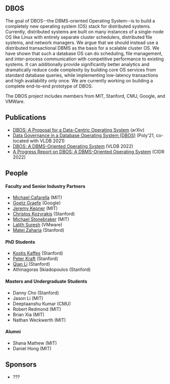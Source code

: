 ## DBOS
The goal of DBOS--the DBMS-oriented Operating System--is to build a completely new operating system (OS) stack for distributed systems.
Currently, distributed systems are built on many instances of a single-node OS like Linux with entirely separate cluster schedulers, distributed file systems, and network managers.
We argue that we should instead use a distributed transactional DBMS as the basis for a scalable cluster OS.
We have shown that such a database OS can do scheduling, file management, and inter-process communication with competitive performance to existing systems. 
It can additionally provide significantly better analytics and dramatically reduce code complexity by building core OS services from standard database queries,
while implementing low-latency transactions and high availability only once.
We are currently working on building a complete end-to-end prototype of DBOS.

The DBOS project includes members from MIT, Stanford, CMU, Google, and VMWare.

## Publications
- [DBOS: A Proposal for a Data-Centric Operating System](https://arxiv.org/abs/2007.11112) (arXiv)
- [Data Governance in a Database Operating System (DBOS)](https://link.springer.com/chapter/10.1007/978-3-030-93663-1_4) (Poly'21, co-located with VLDB 2021)
- [DBOS: A DBMS-Oriented Operating System](https://vldb.org/pvldb/vol15/p21-skiadopoulos.pdf) (VLDB 2022)
- [A Progress Report on DBOS: A DBMS-Oriented Operating System](http://cidrdb.org/cidr2022/papers/p26-li.pdf) (CIDR 2022)

## People

#### Faculty and Senior Industry Partners
- [Michael Cafarella](https://www.csail.mit.edu/person/michael-cafarella) (MIT)
- [Goetz Graefe](https://research.google/people/105119/) (Google)
- [Jeremy Kepner](http://www.mit.edu/~kepner/) (MIT)
- [Christos Kozyrakis](https://web.stanford.edu/~kozyraki/) (Stanford)
- [Michael Stonebraker](https://www.csail.mit.edu/person/michael-stonebraker) (MIT)
- [Lalith Suresh](https://research.vmware.com/researchers/lalith-suresh) (VMware)
- [Matei Zaharia](https://cs.stanford.edu/~matei/) (Stanford)

#### PhD Students
- [Kostis Kaffes](http://stanford.edu/~kkaffes/) (Stanford)
- [Peter Kraft](https://petereliaskraft.net/) (Stanford)
- [Qian Li](https://cs.stanford.edu/people/qianli/) (Stanford)
- Athinagoras Skiadopoulos (Stanford)

#### Masters and Undergraduate Students
- Danny Cho (Stanford)
- Jason Li (MIT)
- Deeptaanshu Kumar (CMU)
- Robert Redmond (MIT)
- Brian Xia (MIT)
- Nathan Weckwerth (MIT)

#### Alumni
- Shana Mathew (MIT)
- Daniel Hong (MIT)

## Sponsors
- ???
